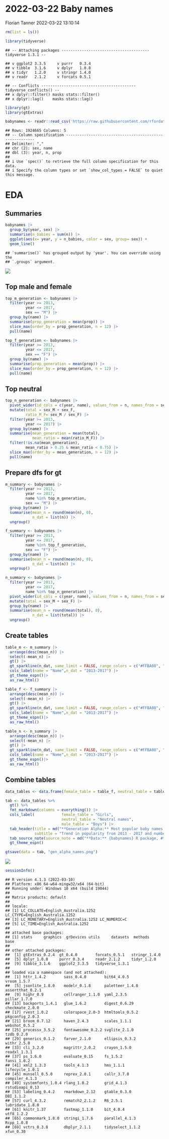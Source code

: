 2022-03-22 Baby names
================
Florian Tanner
2022-03-22 13:10:14

``` r
rm(list = ls())

library(tidyverse)
```

    ## -- Attaching packages --------------------------------------- tidyverse 1.3.1 --

    ## v ggplot2 3.3.5     v purrr   0.3.4
    ## v tibble  3.1.6     v dplyr   1.0.8
    ## v tidyr   1.2.0     v stringr 1.4.0
    ## v readr   2.1.2     v forcats 0.5.1

    ## -- Conflicts ------------------------------------------ tidyverse_conflicts() --
    ## x dplyr::filter() masks stats::filter()
    ## x dplyr::lag()    masks stats::lag()

``` r
library(gt)
library(gtExtras)
```

``` r
babynames <- readr::read_csv('https://raw.githubusercontent.com/rfordatascience/tidytuesday/master/data/2022/2022-03-22/babynames.csv')
```

    ## Rows: 1924665 Columns: 5
    ## -- Column specification --------------------------------------------------------
    ## Delimiter: ","
    ## chr (2): sex, name
    ## dbl (3): year, n, prop
    ## 
    ## i Use `spec()` to retrieve the full column specification for this data.
    ## i Specify the column types or set `show_col_types = FALSE` to quiet this message.

# EDA

## Summaries

``` r
babynames |> 
  group_by(year, sex) |> 
  summarise(n_babies = sum(n)) |> 
  ggplot(aes(x= year, y = n_babies, color = sex, group= sex)) +
  geom_line()
```

    ## `summarise()` has grouped output by 'year'. You can override using the
    ## `.groups` argument.

![](2022-03-22-Baby-names_files/figure-gfm/unnamed-chunk-3-1.png)<!-- -->

## Top male and female

``` r
top_m_generation <- babynames |> 
  filter(year >= 2013,
         year <= 2017,
         sex == "M") |> 
  group_by(name) |> 
  summarise(prop_generation = mean(prop)) |> 
  slice_max(order_by = prop_generation, n = 12) |> 
  pull(name)

top_f_generation <- babynames |> 
  filter(year >= 2013,
         year <= 2017,
         sex == "F") |> 
  group_by(name) |> 
  summarise(prop_generation = mean(prop)) |> 
  slice_max(order_by = prop_generation, n = 12) |> 
  pull(name)
```

## Top neutral

``` r
top_n_generation <- babynames |> 
  pivot_wider(id_cols = c(year, name), values_from = n, names_from = sex, names_prefix = "sex_") |> 
  mutate(total = sex_M + sex_F,
         ratio_M_F= sex_M / sex_F) |> 
  filter(year >= 2013,
         year <= 2017) |> 
  group_by(name) |> 
  summarise(mean_generation = mean(total),
            mean_ratio = mean(ratio_M_F)) |>
  filter(!is.na(mean_generation),
         mean_ratio > 0.25 & mean_ratio < 0.75) |> 
  slice_max(order_by = mean_generation, n = 12) |> 
  pull(name)
```

## Prepare dfs for gt

``` r
m_summary <- babynames |> 
  filter(year >= 2013,
         year <= 2017,
         name %in% top_m_generation,
         sex == "M") |> 
  group_by(name) |> 
  summarise(mean_n = round(mean(n), 0),
            n_dat = list(n)) |> 
  ungroup()

f_summary <- babynames |> 
  filter(year >= 2013,
         year <= 2017,
         name %in% top_f_generation,
         sex == "F") |> 
  group_by(name) |> 
  summarise(mean_n = round(mean(n), 0),
            n_dat = list(n)) |> 
  ungroup()

n_summary <- babynames |> 
  filter(year >= 2013,
         year <= 2017, 
         name %in% top_n_generation) |> 
  pivot_wider(id_cols = c(year, name), values_from = n, names_from = sex, names_prefix = "sex_", values_fill = 0) |> 
  mutate(total = sex_M + sex_F) |> 
  group_by(name) |> 
  summarise(mean_n = round(mean(total), 0),
            n_dat = list(total)) |> 
  ungroup()
```

## Create tables

``` r
table_m <- m_summary |> 
  arrange(desc(mean_n)) |> 
  select(-mean_n) |> 
  gt() |> 
  gt_sparkline(n_dat, same_limit = FALSE, range_colors = c("#FFBA08", "#D00000")) |> 
  cols_label(name = "Name",n_dat = "2013-2017") |> 
  gt_theme_espn()|>
  as_raw_html()

table_f <- f_summary |> 
  arrange(desc(mean_n)) |>
  select(-mean_n) |> 
  gt() |> 
  gt_sparkline(n_dat, same_limit = FALSE, range_colors = c("#FFBA08", "#D00000")) |> 
  cols_label(name = "Name",n_dat = "2013-2017") |> 
  gt_theme_espn()|>
  as_raw_html()

table_n <- n_summary |> 
  arrange(desc(mean_n)) |> 
  select(-mean_n) |> 
  gt() |> 
  gt_sparkline(n_dat, same_limit = FALSE, range_colors = c("#FFBA08", "#D00000")) |> 
  cols_label(name = "Name",n_dat = "2013-2017") |> 
  gt_theme_espn()|>
  as_raw_html()
```

## Combine tables

``` r
data_tables <- data.frame(female_table = table_f, neutral_table = table_n, male_table = table_m)
```

``` r
tab <- data_tables %>% 
  gt() %>% 
  fmt_markdown(columns = everything()) |> 
  cols_label(            female_table = "Girls", 
                         neutral_table = "Neutral names",
                         male_table = "Boys") |> 
  tab_header(title = md("**Generation Alpha:** Most popular baby names in the US"),
             subtitle = "Trend in popularity from 2013 - 2017 and number of births in 2017") |> 
  tab_source_note(source_note = md("**Data:** {babynames} R package, #tidytuesday 2022-03-22 | **Table:** Florian Tanner")) |> 
  gt_theme_espn()
```

``` r
gtsave(data = tab, "gen_alpha_names.png")
```

![](2022-03-22-Baby-names_files/figure-gfm/unnamed-chunk-10-1.png)<!-- -->

``` r
sessionInfo()
```

    ## R version 4.1.3 (2022-03-10)
    ## Platform: x86_64-w64-mingw32/x64 (64-bit)
    ## Running under: Windows 10 x64 (build 19044)
    ## 
    ## Matrix products: default
    ## 
    ## locale:
    ## [1] LC_COLLATE=English_Australia.1252  LC_CTYPE=English_Australia.1252   
    ## [3] LC_MONETARY=English_Australia.1252 LC_NUMERIC=C                      
    ## [5] LC_TIME=English_Australia.1252    
    ## 
    ## attached base packages:
    ## [1] stats     graphics  grDevices utils     datasets  methods   base     
    ## 
    ## other attached packages:
    ##  [1] gtExtras_0.2.4  gt_0.4.0        forcats_0.5.1   stringr_1.4.0  
    ##  [5] dplyr_1.0.8     purrr_0.3.4     readr_2.1.2     tidyr_1.2.0    
    ##  [9] tibble_3.1.6    ggplot2_3.3.5   tidyverse_1.3.1
    ## 
    ## loaded via a namespace (and not attached):
    ##  [1] httr_1.4.2        sass_0.4.0        bit64_4.0.5       vroom_1.5.7      
    ##  [5] jsonlite_1.8.0    modelr_0.1.8      paletteer_1.4.0   assertthat_0.2.1 
    ##  [9] highr_0.9         cellranger_1.1.0  yaml_2.3.5        pillar_1.7.0     
    ## [13] backports_1.4.1   glue_1.6.2        digest_0.6.29     checkmate_2.0.0  
    ## [17] rvest_1.0.2       colorspace_2.0-3  htmltools_0.5.2   pkgconfig_2.0.3  
    ## [21] broom_0.7.12      haven_2.4.3       scales_1.1.1      webshot_0.5.2    
    ## [25] processx_3.5.2    fontawesome_0.2.2 svglite_2.1.0     tzdb_0.2.0       
    ## [29] generics_0.1.2    farver_2.1.0      ellipsis_0.3.2    withr_2.5.0      
    ## [33] cli_3.2.0         magrittr_2.0.2    crayon_1.5.0      readxl_1.3.1     
    ## [37] ps_1.6.0          evaluate_0.15     fs_1.5.2          fansi_1.0.2      
    ## [41] xml2_1.3.3        tools_4.1.3       hms_1.1.1         lifecycle_1.0.1  
    ## [45] munsell_0.5.0     reprex_2.0.1      callr_3.7.0       compiler_4.1.3   
    ## [49] systemfonts_1.0.4 rlang_1.0.2       grid_4.1.3        rstudioapi_0.13  
    ## [53] labeling_0.4.2    rmarkdown_2.12    gtable_0.3.0      DBI_1.1.2        
    ## [57] curl_4.3.2        rematch2_2.1.2    R6_2.5.1          lubridate_1.8.0  
    ## [61] knitr_1.37        fastmap_1.1.0     bit_4.0.4         utf8_1.2.2       
    ## [65] commonmark_1.8.0  stringi_1.7.6     parallel_4.1.3    Rcpp_1.0.8       
    ## [69] vctrs_0.3.8       dbplyr_2.1.1      tidyselect_1.1.2  xfun_0.30
